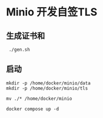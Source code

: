 # Minio 开发自签TLS

## 生成证书和
```shell
 ./gen.sh
```

## 启动
```shell
mkdir -p /home/docker/minio/data
mkdir -p /home/docker/minio/tls

mv ./* /home/docker/minio

docker compose up -d
```
